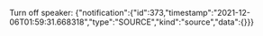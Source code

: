 Turn off speaker: {"notification":{"id":373,"timestamp":"2021-12-06T01:59:31.668318","type":"SOURCE","kind":"source","data":{}}}
